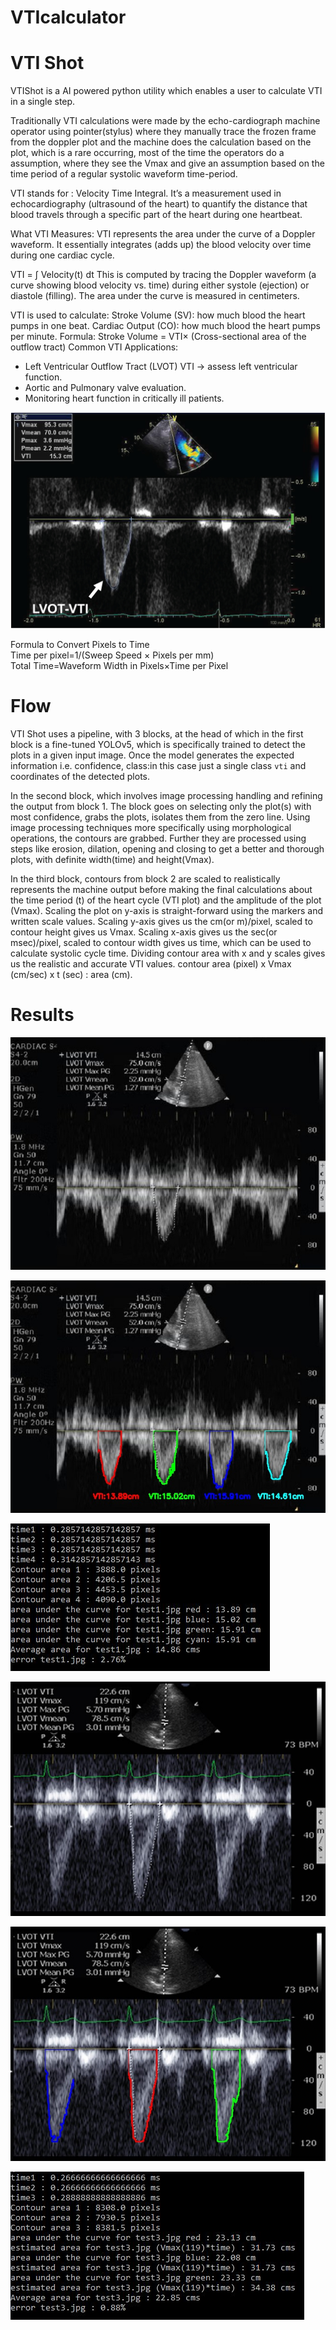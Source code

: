 # VTIcalculator

# VTI Shot
VTIShot is a AI powered python utility which enables a user to calculate VTI in a single step.

Traditionally VTI calculations were made by the echo-cardiograph machine operator using
pointer(stylus) where they manually trace the frozen frame from the doppler plot and the machine
does the calculation based on the plot, which is a rare occurring, most of the time the operators
do a assumption, where they see the Vmax and give an assumption based on the time period of a
regular systolic waveform time-period.

VTI stands for : Velocity Time Integral. It’s a measurement used in echocardiography (ultrasound
of the heart) to quantify the distance that blood travels through a specific part of the heart
during one heartbeat.

 What VTI Measures:
VTI represents the area under the curve of a Doppler waveform. It essentially integrates (adds 
up) the blood velocity over time during one cardiac cycle.

VTI = ∫ Velocity(t) dt
This is computed by tracing the Doppler waveform (a curve showing blood velocity vs. time) during
either systole (ejection) or diastole (filling). The area under the curve is measured in centimeters.

VTI is used to calculate:
Stroke Volume (SV): how much blood the heart pumps in one beat.
Cardiac Output (CO): how much blood the heart pumps per minute.
Formula:
Stroke Volume = VTI× (Cross-sectional area of the outflow tract)
 Common VTI Applications:
- Left Ventricular Outflow Tract (LVOT) VTI → assess left ventricular function.
- Aortic and Pulmonary valve evaluation.
- Monitoring heart function in critically ill patients.

<img src="/imgs/images.jpg" alt="VTI graph" title="This is a regular VTI image/plot." width="900">


Formula to Convert Pixels to Time
                    Time per pixel=1/(Sweep Speed × Pixels per mm)
Total Time=Waveform Width in Pixels×Time per Pixel

# Flow

VTI Shot uses a pipeline, with 3 blocks, at the head of which in the first block is a fine-tuned YOLOv5,
which is specifically trained to detect the plots in a given input image. Once the model generates the
expected information i.e. confidence, class:in this case just a single class `vti` and coordinates of
the detected plots.

In the second block, which involves image processing handling and refining the output from block 1. The
block goes on selecting only the plot(s) with most confidence, grabs the plots, isolates them from the
zero line. Using image processing techniques more specifically using morphological operations, the contours
are grabbed. Further they are processed using steps like erosion, dilation, opening and closing to get a
better and thorough plots, with definite width(time) and height(Vmax).

In the third block, contours from block 2 are scaled to realistically represents the machine output before
making the final calculations about the time period (t) of the heart cycle (VTI plot) and the amplitude
of the plot (Vmax). Scaling the plot on y-axis is straight-forward using the markers and written scale values.
Scaling y-axis gives us the cm(or m)/pixel, scaled to contour height gives us Vmax. Scaling x-axis gives us
the sec(or msec)/pixel, scaled to contour width gives us time, which can be used to calculate systolic
cycle time. Dividing contour area with x and y scales gives us the realistic and accurate VTI values.
contour area (pixel) x Vmax (cm/sec) x t (sec) : area (cm).

# Results

![VTI graph.](/imgs/test1.jpg "Test VTI image/plot.")

![VTI graph.](/imgs/test1_result.jpg "Test VTI image/plot.")

![VTI graph.](/imgs/test1_avg.jpg "Test VTI image/plot (avg).")

![VTI graph.](/imgs/test3.jpg "Test VTI image/plot.")

![VTI graph.](/imgs/test3_result.jpg "Test VTI image/plot.")

![VTI graph.](/imgs/test3_avg.jpg "Test VTI image/plot (avg).")
